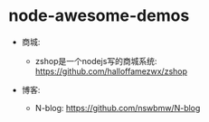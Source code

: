 # node-awesome-demos

- 商城:
  - zshop是一个nodejs写的商城系统: https://github.com/halloffamezwx/zshop


- 博客:
  - N-blog: https://github.com/nswbmw/N-blog


